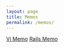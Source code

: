 ```yaml
---
layout: page
title: Memos
permalink: /memos/
---
```



<!--[Git Memo]({{site.baseurl}}{% link memos/git-memo.markdown %})<br>-->
[Vi Memo]({{site.baseurl}}/memos/vi-memo.markdown)
[Rails Memo]({{site.baseurl}}/memos/rails-memo.markdown)

